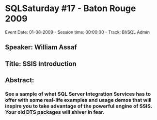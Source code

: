 # SQLSaturday #17 - Baton Rouge 2009
Event Date: 01-08-2009 - Session time: 00:00:00 - Track: BI/SQL Admin
## Speaker: William Assaf
## Title: SSIS Introduction
## Abstract:
### See a sample of what SQL Server Integration Services has to offer with some real-life examples and usage demos that will inspire you to take advantage of the powerful engine of SSIS.  Your old DTS packages will shiver in fear.

